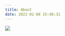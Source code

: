 ```yaml
---
title: About
date: 2022-02-08 15:40:31
---
```


![](https://github-readme-stats.vercel.app/api?username=usiang)
